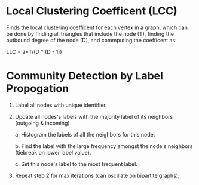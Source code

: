 
# Local Clustering Coefficent (LCC)

Finds the local clustering coefficent for each vertex in a graph, which can be done by finding all triangles that include the node (T), finding the outbound degree of the node (D), and commputing the coefficent as:

LLC = 2*T/(D * (D - 1))

# Community Detection by Label Propogation

1. Label all nodes with unique identifier.

2. Update all nodes's labels with the majority label of its neighbors (outgoing & incoming)

    a. Histogram the labels of all the neighbors for this node.

    b. Find the label with the large frequency amongst the node's neighbors (tiebreak on lower label value).

    c. Set this node's label to the most frequent label.

3. Repeat step 2 for max iterations (can oscillate on bipartite graphs);
